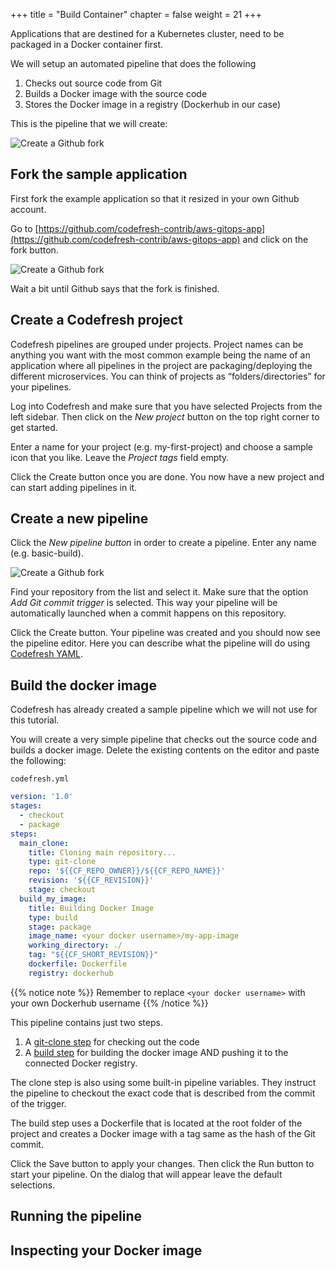+++
title = "Build Container"
chapter = false
weight = 21
+++

Applications that are destined for a Kubernetes cluster, need to be packaged in a Docker container first.

We will setup an automated pipeline that does the following

1. Checks out source code from Git
2. Builds a Docker image with the source code
3. Stores the Docker image in a registry (Dockerhub in our case)

This is the pipeline that we will create:

![Create a Github fork](/images/basic_ci/pipeline-overview.png)

## Fork the sample application

First fork the example application so that it resized in your own Github account.

Go to [https://github.com/codefresh-contrib/aws-gitops-app](https://github.com/codefresh-contrib/aws-gitops-app) and click on the fork button.

![Create a Github fork](/images/basic_ci/fork.png)

Wait a bit until Github says that the fork is finished.


## Create a Codefresh project

Codefresh pipelines are grouped under projects. Project names can be anything you want with the most common example being the name of an application where all pipelines in the project are packaging/deploying the different microservices. You can think of projects as “folders/directories” for your pipelines.

Log into Codefresh and make sure that you have selected Projects from the left sidebar. Then click on the *New project* button on the top right corner to get started.

Enter a name for your project (e.g. my-first-project) and choose a sample icon that you like. Leave the *Project tags* field empty.

Click the Create button once you are done. You now have a new project and can start adding pipelines in it.

## Create a new pipeline

Click the *New pipeline button* in order to create a pipeline. Enter any name (e.g. basic-build).

![Create a Github fork](/images/basic_ci/create-pipeline.png)

Find your repository from the list and select it. Make sure that the option *Add Git commit trigger* is selected. This way your pipeline will be automatically launched when a commit happens on this repository.

Click the Create button. Your pipeline was created and you should now see the pipeline editor. Here you can describe what the pipeline will do using [Codefresh YAML](https://codefresh.io/docs/docs/codefresh-yaml/what-is-the-codefresh-yaml/).

## Build the docker image

Codefresh has already created a sample pipeline which we will not use for this tutorial.

You will create a very simple pipeline that checks out the source code and builds a docker image. Delete the existing contents on the editor and paste the following:

`codefresh.yml`
```yaml
version: '1.0'
stages:
  - checkout
  - package
steps:
  main_clone:
    title: Cloning main repository...
    type: git-clone
    repo: '${{CF_REPO_OWNER}}/${{CF_REPO_NAME}}'
    revision: '${{CF_REVISION}}'
    stage: checkout
  build_my_image:
    title: Building Docker Image
    type: build
    stage: package
    image_name: <your docker username>/my-app-image
    working_directory: ./
    tag: "${{CF_SHORT_REVISION}}"
    dockerfile: Dockerfile
    registry: dockerhub
 ```     

 {{% notice note %}}
Remember to replace `<your docker username>` with your own Dockerhub username
{{% /notice %}}



This pipeline contains just two steps.

1. A [git-clone step](https://codefresh.io/docs/docs/codefresh-yaml/steps/git-clone/) for checking out the code
1. A [build step](https://codefresh.io/docs/docs/codefresh-yaml/steps/build/) for building the docker image AND pushing it to the connected Docker registry.

The clone step is also using some built-in pipeline variables. They instruct the pipeline to checkout the exact code that is described from the commit of the trigger. 

The build step uses a Dockerfile that is located at the root folder of the project and creates a Docker image with a tag same as the hash of the Git commit.

Click the Save button to apply your changes. Then click the Run button to start your pipeline. On the dialog that will appear leave the default selections.

## Running the pipeline

## Inspecting your Docker image